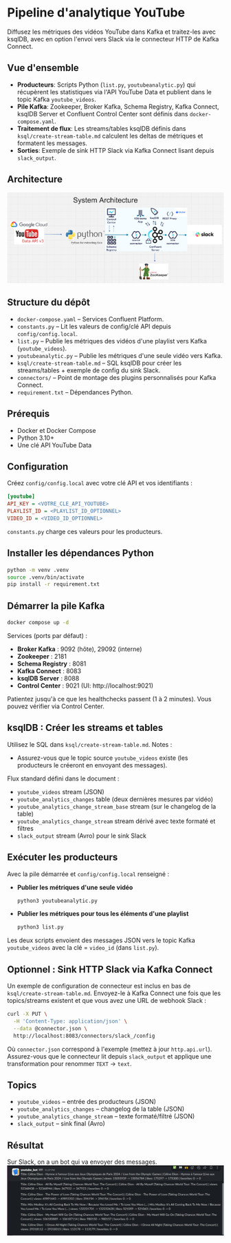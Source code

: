 
# Pipeline d'analytique YouTube

Diffusez les métriques des vidéos YouTube dans Kafka et traitez-les avec ksqlDB, avec en option l'envoi vers Slack via le connecteur HTTP de Kafka Connect.

## Vue d'ensemble
* __Producteurs__: Scripts Python (`list.py`, `youtubeanalytic.py`) qui récupèrent les statistiques via l'API YouTube Data et publient dans le topic Kafka `youtube_videos`.
* __Pile Kafka__: Zookeeper, Broker Kafka, Schema Registry, Kafka Connect, ksqlDB Server et Confluent Control Center sont définis dans `docker-compose.yaml`.
* __Traitement de flux__: Les streams/tables ksqlDB définis dans `ksql/create-stream-table.md` calculent les deltas de métriques et formatent les messages.
* __Sorties__: Exemple de sink HTTP Slack via Kafka Connect lisant depuis `slack_output`.

## Architecture

![alt text](assets/archi.png)

## Structure du dépôt
* `docker-compose.yaml` – Services Confluent Platform.
* `constants.py` – Lit les valeurs de config/clé API depuis `config/config.local`.
* `list.py` – Publie les métriques des vidéos d'une playlist vers Kafka (`youtube_videos`).
* `youtubeanalytic.py` – Publie les métriques d'une seule vidéo vers Kafka.
* `ksql/create-stream-table.md` – SQL ksqlDB pour créer les streams/tables + exemple de config du sink Slack.
* `connectors/` – Point de montage des plugins personnalisés pour Kafka Connect.
* `requirement.txt` – Dépendances Python.

## Prérequis
* Docker et Docker Compose
* Python 3.10+
* Une clé API YouTube Data

## Configuration
Créez `config/config.local` avec votre clé API et vos identifiants :

```ini
[youtube]
API_KEY = <VOTRE_CLE_API_YOUTUBE>
PLAYLIST_ID = <PLAYLIST_ID_OPTIONNEL>
VIDEO_ID = <VIDEO_ID_OPTIONNEL>
```

`constants.py` charge ces valeurs pour les producteurs.

## Installer les dépendances Python

```bash
python -m venv .venv
source .venv/bin/activate
pip install -r requirement.txt
```

## Démarrer la pile Kafka

```bash
docker compose up -d
```

Services (ports par défaut) :
* __Broker Kafka__ : 9092 (hôte), 29092 (interne)
* __Zookeeper__ : 2181
* __Schema Registry__ : 8081
* __Kafka Connect__ : 8083
* __ksqlDB Server__ : 8088
* __Control Center__ : 9021 (UI: http://localhost:9021)

Patientez jusqu'à ce que les healthchecks passent (1 à 2 minutes). Vous pouvez vérifier via Control Center.

## ksqlDB : Créer les streams et tables
Utilisez le SQL dans `ksql/create-stream-table.md`. Notes :
* Assurez-vous que le topic source `youtube_videos` existe (les producteurs le créeront en envoyant des messages).

Flux standard défini dans le document :
* `youtube_videos` stream (JSON)
* `youtube_analytics_changes` table (deux dernières mesures par vidéo)
* `youtube_analytics_change_stream_base` stream (sur le changelog de la table)
* `youtube_analytics_change_stream` stream dérivé avec texte formaté et filtres
* `slack_output` stream (Avro) pour le sink Slack

## Exécuter les producteurs
Avec la pile démarrée et `config/config.local` renseigné :

- __Publier les métriques d'une seule vidéo__

  ```bash
  python3 youtubeanalytic.py
  ```

- __Publier les métriques pour tous les éléments d'une playlist__

  ```bash
  python3 list.py
  ```

Les deux scripts envoient des messages JSON vers le topic Kafka `youtube_videos` avec la clé = `video_id` (dans `list.py`).

## Optionnel : Sink HTTP Slack via Kafka Connect
Un exemple de configuration de connecteur est inclus en bas de `ksql/create-stream-table.md`. Envoyez-le à Kafka Connect une fois que les topics/streams existent et que vous avez une URL de webhook Slack :

```bash
curl -X PUT \
  -H 'Content-Type: application/json' \
  --data @connector.json \
  http://localhost:8083/connectors/slack_/config
```

Où `connector.json` correspond à l'exemple (mettez à jour `http.api.url`). Assurez-vous que le connecteur lit depuis `slack_output` et applique une transformation pour renommer `TEXT` -> `text`.

## Topics
* `youtube_videos` – entrée des producteurs (JSON)
* `youtube_analytics_changes` – changelog de la table (JSON)
* `youtube_analytics_change_stream` – texte formaté/filtré (JSON)
* `slack_output` – sink final (Avro)

## Résultat
Sur Slack, on a un bot qui va envoyer des messages.
![alt text](assets/result.png)
